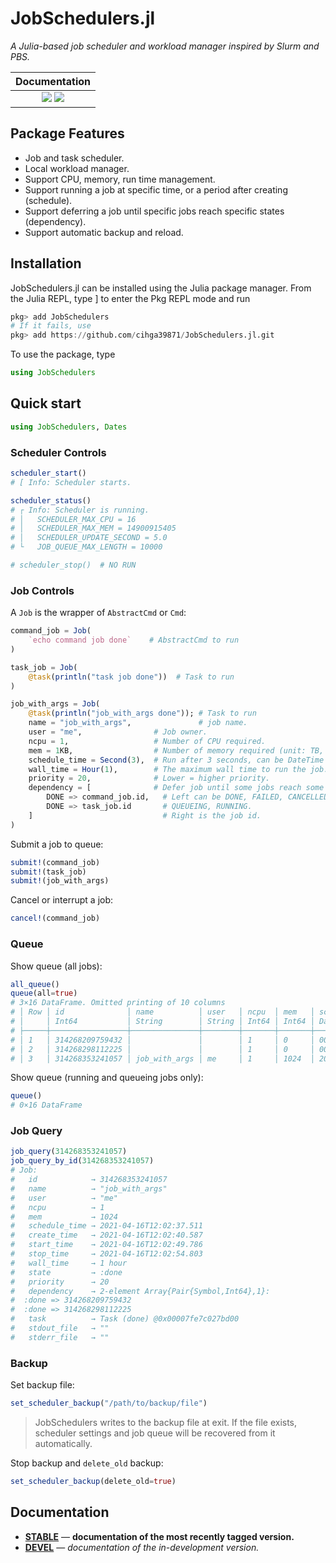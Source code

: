 # JobSchedulers.jl

*A Julia-based job scheduler and workload manager inspired by Slurm and PBS.*

| **Documentation**                                                               |
|:-------------------------------------------------------------------------------:|
| [![](https://img.shields.io/badge/docs-stable-blue.svg)](https://cihga39871.github.io/JobSchedulers.jl/stable) [![](https://img.shields.io/badge/docs-dev-blue.svg)](https://cihga39871.github.io/JobSchedulers.jl/dev) |

## Package Features

- Job and task scheduler.
- Local workload manager.
- Support CPU, memory, run time management.
- Support running a job at specific time, or a period after creating (schedule).
- Support deferring a job until specific jobs reach specific states (dependency).
- Support automatic backup and reload.

## Installation

JobSchedulers.jl can be installed using the Julia package manager. From the Julia REPL, type ] to enter the Pkg REPL mode and run

```julia
pkg> add JobSchedulers
# If it fails, use
pkg> add https://github.com/cihga39871/JobSchedulers.jl.git
```

To use the package, type

```julia
using JobSchedulers
```

## Quick start

```julia
using JobSchedulers, Dates
```

### Scheduler Controls

```julia
scheduler_start()
# [ Info: Scheduler starts.

scheduler_status()
# ┌ Info: Scheduler is running.
# │   SCHEDULER_MAX_CPU = 16
# │   SCHEDULER_MAX_MEM = 14900915405
# │   SCHEDULER_UPDATE_SECOND = 5.0
# └   JOB_QUEUE_MAX_LENGTH = 10000

# scheduler_stop()  # NO RUN
```

### Job Controls

A `Job` is the wrapper of `AbstractCmd` or `Cmd`:

```julia
command_job = Job(
    `echo command job done`    # AbstractCmd to run
)

task_job = Job(
    @task(println("task job done"))  # Task to run
)

job_with_args = Job(
    @task(println("job_with_args done")); # Task to run
    name = "job_with_args",               # job name.
    user = "me",                # Job owner.
    ncpu = 1,                   # Number of CPU required.
    mem = 1KB,                  # Number of memory required (unit: TB, GB, MB, KB, B).
    schedule_time = Second(3),  # Run after 3 seconds, can be DateTime or Period.
    wall_time = Hour(1),        # The maximum wall time to run the job.
    priority = 20,              # Lower = higher priority.
    dependency = [              # Defer job until some jobs reach some states.
        DONE => command_job.id,   # Left can be DONE, FAILED, CANCELLED, or even
        DONE => task_job.id       # QUEUEING, RUNNING.
    ]                             # Right is the job id.
)
```

Submit a job to queue:

```julia
submit!(command_job)
submit!(task_job)
submit!(job_with_args)
```

Cancel or interrupt a job:

```julia
cancel!(command_job)
```

### Queue

Show queue (all jobs):
```julia
all_queue()
queue(all=true)
# 3×16 DataFrame. Omitted printing of 10 columns
# │ Row │ id              │ name          │ user   │ ncpu  │ mem   │ schedule_time           │
# │     │ Int64           │ String        │ String │ Int64 │ Int64 │ DateTime                │
# ├─────┼─────────────────┼───────────────┼────────┼───────┼───────┼─────────────────────────┤
# │ 1   │ 314268209759432 │               │        │ 1     │ 0     │ 0000-01-01T00:00:00     │
# │ 2   │ 314268298112225 │               │        │ 1     │ 0     │ 0000-01-01T00:00:00     │
# │ 3   │ 314268353241057 │ job_with_args │ me     │ 1     │ 1024  │ 2021-04-16T12:02:37.511 │
```

Show queue (running and queueing jobs only):

```julia
queue()
# 0×16 DataFrame
```

### Job Query

```julia
job_query(314268353241057)
job_query_by_id(314268353241057)
# Job:
#   id            → 314268353241057
#   name          → "job_with_args"
#   user          → "me"
#   ncpu          → 1
#   mem           → 1024
#   schedule_time → 2021-04-16T12:02:37.511
#   create_time   → 2021-04-16T12:02:40.587
#   start_time    → 2021-04-16T12:02:49.786
#   stop_time     → 2021-04-16T12:02:54.803
#   wall_time     → 1 hour
#   state         → :done
#   priority      → 20
#   dependency    → 2-element Array{Pair{Symbol,Int64},1}:
#  :done => 314268209759432
#  :done => 314268298112225
#   task          → Task (done) @0x00007fe7c027bd00
#   stdout_file   → ""
#   stderr_file   → ""
```

### Backup

Set backup file:

```julia
set_scheduler_backup("/path/to/backup/file")
```
> JobSchedulers writes to the backup file at exit.
> If the file exists, scheduler settings and job queue will be recovered from it automatically.

Stop backup and `delete_old` backup:

```julia
set_scheduler_backup(delete_old=true)
```

## Documentation


- [**STABLE**](https://cihga39871.github.io/JobSchedulers.jl/stable) &mdash; **documentation of the most recently tagged version.**
- [**DEVEL**](https://cihga39871.github.io/JobSchedulers.jl/dev) &mdash; *documentation of the in-development version.*
